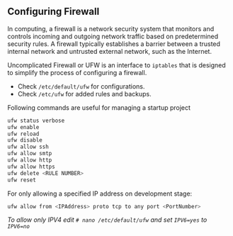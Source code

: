 ## Configuring Firewall

In computing, a firewall is a network security system that monitors and controls incoming and outgoing network traffic based on predetermined security rules. A firewall typically establishes a barrier between a trusted internal network and untrusted external network, such as the Internet.

Uncomplicated Firewall or UFW is an interface to `iptables` that is designed to simplify the process of configuring a firewall.

- Check `/etc/default/ufw` for configurations.
- Check `/etc/ufw` for added rules and backups.

Following commands are useful for managing a startup project

```sh
ufw status verbose
ufw enable
ufw reload
ufw disable
ufw allow ssh
ufw allow smtp
ufw allow http
ufw allow https
ufw delete <RULE NUMBER>
ufw reset
```

For only allowing a specified IP address on development stage:

```sh
ufw allow from <IPAddress> proto tcp to any port <PortNumber>
```

_To allow only IPV4 edit `# nano /etc/default/ufw` and set `IPV6=yes` to `IPV6=no`_

